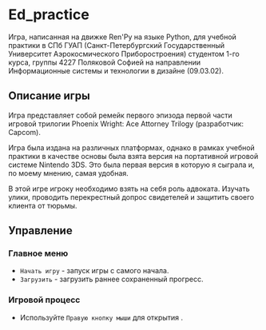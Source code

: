 # Ed_practice
Игра, написанная на движке Ren'Py на языке Python, для учебной практики в СПб ГУАП (Санкт-Петербургский Государственный Университет Аэрокосмического Приборостроения) студентом 1-го курса, группы 4227 Поляковой Софией на направлении Информационные системы и технологии в дизайне (09.03.02).
## Описание игры
Игра представляет собой ремейк первого эпизода первой части игровой трилогии Phoenix Wright: Ace Attorney Trilogy (разработчик: Capcom).

Игра была издана на различных платформах, однако в рамках учебной практики в качестве основы была взята версия на портативной игровой системе Nintendo 3DS. Это была первая версия в которую я сыграла и, по моему мнению, самая удобная.

В этой игре игроку необходимо взять на себя роль адвоката. Изучать улики, проводить перекрестный допрос свидетелей и защитить своего клиента от тюрьмы.
## Управление
### Главное меню
  * `Начать игру` - запуск игры с самого начала.
  * `Загрузить` - загрузить раннее сохраненный прогресс.
### Игровой процесс
  * Используйте `Правую кнопку мыши` для открытия .
